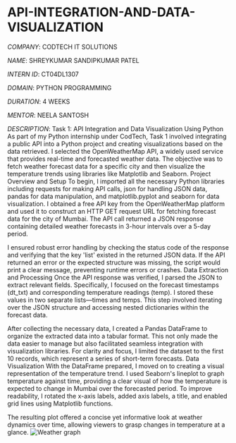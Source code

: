# API-INTEGRATION-AND-DATA-VISUALIZATION

*COMPANY*: CODTECH IT SOLUTIONS

*NAME*: SHREYKUMAR SANDIPKUMAR PATEL

*INTERN ID*: CT04DL1307

*DOMAIN*: PYTHON PROGRAMMING

*DURATION*: 4 WEEKS 

*MENTOR*: NEELA SANTOSH

*DESCRIPTION*:
                 Task 1: API Integration and Data Visualization Using Python
As part of my Python internship under CodTech, Task 1 involved integrating a public API into a Python project and creating visualizations based on the data retrieved. I selected the OpenWeatherMap API, a widely used service that provides real-time and forecasted weather data. The objective was to fetch weather forecast data for a specific city and then visualize the temperature trends using libraries like Matplotlib and Seaborn.
Project Overview and Setup
To begin, I imported all the necessary Python libraries including requests for making API calls, json for handling JSON data, pandas for data manipulation, and matplotlib.pyplot and seaborn for data visualization. I obtained a free API key from the OpenWeatherMap platform and used it to construct an HTTP GET request URL for fetching forecast data for the city of Mumbai. The API call returned a JSON response containing detailed weather forecasts in 3-hour intervals over a 5-day period.

I ensured robust error handling by checking the status code of the response and verifying that the key 'list' existed in the returned JSON data. If the API returned an error or the expected structure was missing, the script would print a clear message, preventing runtime errors or crashes.
Data Extraction and Processing
Once the API response was verified, I parsed the JSON to extract relevant fields. Specifically, I focused on the forecast timestamps (dt_txt) and corresponding temperature readings (temp). I stored these values in two separate lists—times and temps. This step involved iterating over the JSON structure and accessing nested dictionaries within the forecast data.

After collecting the necessary data, I created a Pandas DataFrame to organize the extracted data into a tabular format. This not only made the data easier to manage but also facilitated seamless integration with visualization libraries. For clarity and focus, I limited the dataset to the first 10 records, which represent a series of short-term forecasts.
Data Visualization
With the DataFrame prepared, I moved on to creating a visual representation of the temperature trend. I used Seaborn's lineplot to graph temperature against time, providing a clear visual of how the temperature is expected to change in Mumbai over the forecasted period. To improve readability, I rotated the x-axis labels, added axis labels, a title, and enabled grid lines using Matplotlib functions.

The resulting plot offered a concise yet informative look at weather dynamics over time, allowing viewers to grasp changes in temperature at a glance.
![Weather graph](https://github.com/user-attachments/assets/9fd93cec-91f8-49ab-b87d-a5ee5b56dd81)
